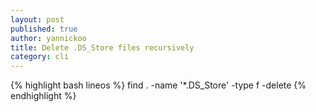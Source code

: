```yaml
---
layout: post
published: true
author: yannickoo
title: Delete .DS_Store files recursively
category: cli
---
```


{% highlight bash lineos %}
find . -name '*.DS_Store' -type f -delete
{% endhighlight %}
